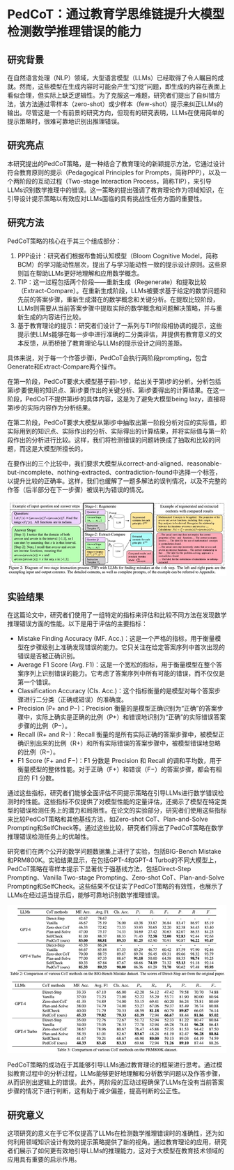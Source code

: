 # PedCoT：通过教育学思维链提升大模型检测数学推理错误的能力

## 研究背景
在自然语言处理（NLP）领域，大型语言模型（LLMs）已经取得了令人瞩目的成就。然而，这些模型在生成内容时可能会产生“幻觉”问题，即生成的内容在表面上看似合理，但实际上缺乏逻辑性。为了克服这一难题，研究者们提出了自纠错方法，该方法通过零样本（zero-shot）或少样本（few-shot）提示来纠正LLMs的输出。尽管这是一个有前景的研究方向，但现有的研究表明，LLMs在使用简单的提示策略时，很难可靠地识别出推理错误。

## 研究亮点
本研究提出的PedCoT策略，是一种结合了教育理论的新颖提示方法，它通过设计符合教育原则的提示（Pedagogical Principles for Prompts，简称PPP），以及一个两阶段的互动过程（Two-stage Interaction Process，简称TIP），来引导LLMs识别数学推理中的错误。这一策略的提出强调了教育理论作为领域知识，在引导设计提示策略以有效应对LLMs面临的具有挑战性任务方面的重要性。

## 研究方法
PedCoT策略的核心在于其三个组成部分：

1. PPP设计：研究者们根据布鲁姆认知模型（Bloom Cognitive Model，简称BCM）的学习能动性层次，提出了与学习能动性一致的提示设计原则。这些原则旨在帮助LLMs更好地理解和应用数学概念。
2. TIP：这一过程包括两个阶段——重新生成（Regenerate）和提取比较（Extract-Compare）。在重新生成阶段，LLMs被要求基于给定的数学问题和先前的答案步骤，重新生成潜在的数学概念和关键分析。在提取比较阶段，LLMs则需要从当前答案步骤中提取实际的数学概念和问题解决策略，并与重新生成的内容进行比较。
3. 基于教育理论的提示：研究者们设计了一系列与TIP阶段相协调的提示，这些提示使LLMs能够在每一步中进行准确的二分类评估，并提供有教育意义的文本反馈，从而桥接了教育理论与LLMs的提示设计之间的差距。

具体来说，对于每一个作答步骤i，PedCoT会执行两阶段prompting，包含Generate和Extract-Compare两个操作。

在第一阶段，PedCoT要求大模型基于前i-1步，给出关于第i步的分析。分析包括第i步要使用的知识点、第i步要作出的关键分析、第i步要得出的计算结果。在这一阶段，PedCoT不提供第i步的具体内容，这是为了避免大模型being lazy，直接将第i步的实际内容作为分析结果。

在第二阶段，PedCoT要求大模型从第i步中抽取出第一阶段分析对应的实际值，即实际用到的知识点、实际作出的分析、实际得出的计算结果，并将实际值与第一阶段作出的分析进行比较。这样，我们将检测错误的问题转换成了抽取和比较的问题，而这是大模型所擅长的。

在要作出的三个比较中，我们要求大模型从correct-and-aligned、reasonable-but-incomplete、nothing-extracted、contradiction-found中选择一个标签，以提升比较的正确率。这样，我们也缓解了一题多解法的误判情况，以及不完整的作答（后半部分在下一步骤）被误判为错误的情况。

![Fig2](assets/Fig2.jpg)

## 实验结果
在这篇论文中，研究者们使用了一组特定的指标来评估和比较不同方法在发现数学推理错误方面的性能。以下是用于评估的主要指标：
- Mistake Finding Accuracy (MF. Acc.)：这是一个严格的指标，用于衡量模型在步骤级别上准确发现错误的能力。它只关注在给定答案序列中首次出现的错误是否被正确识别。
- Average F1 Score (Avg. F1)：这是一个宽松的指标，用于衡量模型在整个答案序列上识别错误的能力。它考虑了答案序列中所有可能的错误，而不仅仅是第一个错误。
- Classification Accuracy (Cls. Acc.)：这个指标衡量的是模型对每个答案步骤进行二分类（正确或错误）的准确度。
- Precision (P+ and P−)：Precision 衡量的是模型正确识别为“正确”的答案步骤中，实际上确实是正确的比例（P+）和错误地识别为“正确”的实际错误答案步骤的比例（P−）。
- Recall (R+ and R−)：Recall 衡量的是所有实际正确的答案步骤中，被模型正确识别出来的比例（R+）和所有实际错误的答案步骤中，被模型错误地忽略的比例（R−）。
- F1 Score (F+ and F−)：F1 分数是 Precision 和 Recall 的调和平均数，用于衡量模型的整体性能。对于正确（F+）和错误（F−）的答案步骤，都会有相应的 F1 分数。

通过这些指标，研究者们能够全面评估不同提示策略在引导LLMs进行数学错误检测时的性能。这些指标不仅提供了对模型性能的定量评估，还揭示了模型在特定类型的错误检测任务上的潜力和局限性。在论文的实验部分，研究者们使用这些指标来比较PedCoT策略和其他基线方法，如Zero-shot CoT、Plan-and-Solve Prompting和SelfCheck等。通过这些比较，研究者们得出了PedCoT策略在数学推理错误检测任务上的优越性。

研究者们在两个公开的数学问题数据集上进行了实验，包括BIG-Bench Mistake和PRM800K。实验结果显示，在包括GPT-4和GPT-4 Turbo的不同大模型上，PedCoT策略在零样本提示下显著优于强基线方法，包括Direct-Step Prompting、Vanilla Two-stage Prompting、Zero-shot CoT、Plan-and-Solve Prompting和SelfCheck。这些结果不仅证实了PedCoT策略的有效性，也展示了LLMs在经过适当提示后，能够可靠地识别数学推理错误。

![](assets/Table2.jpg)
![](assets/Table3.jpg)

PedCoT策略的成功在于其能够引导LLMs通过教育理论的框架进行思考。通过模拟教育过程中的分析过程，LLMs能够更好地理解和分析数学问题以及作答步骤，从而识别出逻辑上的错误。此外，两阶段的互动过程确保了LLMs在没有当前答案步骤的情况下进行判断，这有助于减少偏差，提高判断的公正性。

## 研究意义
这项研究的意义在于它不仅提高了LLMs在检测数学推理错误时的准确性，还为如何利用领域知识设计有效的提示策略提供了新的视角。通过教育理论的应用，研究者们展示了如何更有效地引导LLMs的推理能力，这对于大模型在教育技术领域的应用具有重要的启示作用。